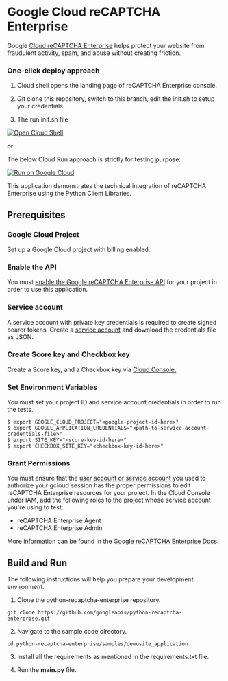 # Google Cloud reCAPTCHA Enterprise

Google [Cloud reCAPTCHA Enterprise](https://cloud.google.com/recaptcha-enterprise) helps protect your website from fraudulent activity, spam, and abuse without creating friction.

### One-click deploy approach

1. Cloud shell opens the landing page of reCAPTCHA Enterprise console.

2. Git clone this repository, switch to this branch, edit the init.sh to setup your credentials.

3. The run init.sh file

<a href="https://console.cloud.google.com/security/recaptcha?cloudshell=true">
<img alt="Open Cloud Shell" src ="http://gstatic.com/cloudssh/images/open-btn.png"></a>

or

The below Cloud Run approach is strictly for testing purpose: 

[![Run on Google Cloud](https://deploy.cloud.run/button.svg)](https://deploy.cloud.run/?git_repo=https://github.com/googleapis/python-recaptcha-enterprise.git&revision=demosite-app&dir=samples/demosite_application)



This application demonstrates the technical integration of reCAPTCHA Enterprise using the Python Client Libraries.

## Prerequisites

### Google Cloud Project

Set up a Google Cloud project with billing enabled.

### Enable the API

You must [enable the Google reCAPTCHA Enterprise API](https://console.cloud.google.com/flows/enableapi?apiid=recaptchaenterprise.googleapis.com) for your project in order to use this application.

### Service account

A service account with private key credentials is required to create signed bearer tokens.
Create a [service account](https://console.cloud.google.com/iam-admin/serviceaccounts/create) and download the credentials file as JSON.

### Create Score key and Checkbox key

Create a Score key, and a Checkbox key via [Cloud Console.](https://console.cloud.google.com/security/recaptcha)

### Set Environment Variables

You must set your project ID and service account credentials in order to run the tests.

```
$ export GOOGLE_CLOUD_PROJECT="<google-project-id-here>"
$ export GOOGLE_APPLICATION_CREDENTIALS="<path-to-service-account-credentials-file>"
$ export SITE_KEY="<score-key-id-here>"
$ export CHECKBOX_SITE_KEY="<checkbox-key-id-here>"
```

### Grant Permissions

You must ensure that the [user account or service account](https://cloud.google.com/iam/docs/service-accounts#differences_between_a_service_account_and_a_user_account) you used to authorize your gcloud session has the proper permissions to edit reCAPTCHA Enterprise resources for your project. In the Cloud Console under IAM, add the following roles to the project whose service account you're using to test:

* reCAPTCHA Enterprise Agent
* reCAPTCHA Enterprise Admin

More information can be found in the [Google reCAPTCHA Enterprise Docs](https://cloud.google.com/recaptcha-enterprise/docs/access-control#rbac_iam).


## Build and Run

The following instructions will help you prepare your development environment.


1. Clone the python-recaptcha-enterprise repository.
```
git clone https://github.com/googleapis/python-recaptcha-enterprise.git
```

2. Navigate to the sample code directory.

```
cd python-recaptcha-enterprise/samples/demosite_application
```

3. Install all the requirements as mentioned in the requirements.txt file.


4. Run the **main.py** file.
